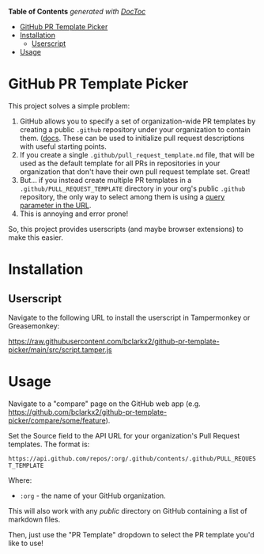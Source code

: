 <!-- START doctoc generated TOC please keep comment here to allow auto update -->
<!-- DON'T EDIT THIS SECTION, INSTEAD RE-RUN doctoc TO UPDATE -->
**Table of Contents**  *generated with [DocToc](https://github.com/thlorenz/doctoc)*

- [GitHub PR Template Picker](#github-pr-template-picker)
- [Installation](#installation)
  - [Userscript](#userscript)
- [Usage](#usage)

<!-- END doctoc generated TOC please keep comment here to allow auto update -->

# GitHub PR Template Picker

This project solves a simple problem:
1. GitHub allows you to specify a set of organization-wide PR templates by
   creating a public `.github` repository under your organization to contain
   them.
   ([docs](https://docs.github.com/en/communities/setting-up-your-project-for-healthy-contributions/creating-a-default-community-health-filehttps://docs.github.com/en/communities/setting-up-your-project-for-healthy-contributions/creating-a-default-community-health-file). These can be used to initialize pull request descriptions with useful starting points.
2. If you create a single `.github/pull_request_template.md` file, that will be
   used as the default template for all PRs in repositories in your organization
   that don't have their own pull request template set. Great!
3. But... if you instead create multiple PR templates in a
   `.github/PULL_REQUEST_TEMPLATE` directory in your org's public `.github`
   repository, the only way to select among them is using a [query parameter in
   the
   URL](https://docs.github.com/en/pull-requests/collaborating-with-pull-requests/proposing-changes-to-your-work-with-pull-requests/using-query-parameters-to-create-a-pull-request).
4. This is annoying and error prone!

So, this project provides userscripts (and maybe browser extensions) to make
this easier.

# Installation

## Userscript
Navigate to the following URL to install the userscript in Tampermonkey or
Greasemonkey:

https://raw.githubusercontent.com/bclarkx2/github-pr-template-picker/main/src/script.tamper.js

# Usage

Navigate to a "compare" page on the GitHub web app (e.g.
https://github.com/bclarkx2/github-pr-template-picker/compare/some/feature).

Set the Source field to the API URL for your organization's Pull Request
templates. The format is:

`https://api.github.com/repos/:org/.github/contents/.github/PULL_REQUEST_TEMPLATE`

Where:
  - `:org` - the name of your GitHub organization.

This will also work with any *public* directory on GitHub containing a list of
markdown files.

Then, just use the "PR Template" dropdown to select the PR template you'd like
to use!

